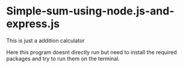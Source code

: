 # Simple-sum-using-node.js-and-express.js
This is just a addition calculator


Here this program doesnt directly run but need to install the required packages and try to run them on the terminal.
